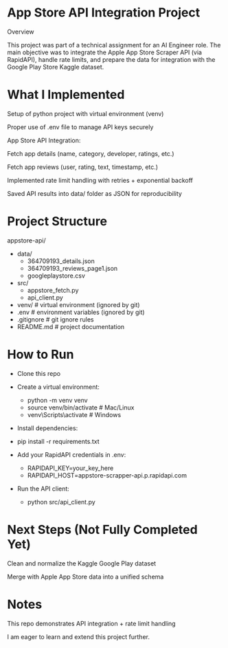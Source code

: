 # App Store API Integration Project
   Overview

This project was part of a technical assignment for an AI Engineer role.
The main objective was to integrate the Apple App Store Scraper API (via RapidAPI), handle rate limits, and prepare the data for integration with the Google Play Store Kaggle dataset.

# What I Implemented

Setup of python project with virtual environment (venv)

Proper use of .env file to manage API keys securely

App Store API Integration:

Fetch app details (name, category, developer, ratings, etc.)

Fetch app reviews (user, rating, text, timestamp, etc.)

Implemented rate limit handling with retries + exponential backoff

Saved API results into data/ folder as JSON for reproducibility

# Project Structure

appstore-api/
- data/  
  - 364709193_details.json  
  - 364709193_reviews_page1.json  
  - googleplaystore.csv  
- src/  
  - appstore_fetch.py  
  - api_client.py  
- venv/  # virtual environment (ignored by git)  
- .env   # environment variables (ignored by git)  
- .gitignore  # git ignore rules  
- README.md   # project documentation


# How to Run

- Clone this repo

- Create a virtual environment:
  - python -m venv venv
  - source venv/bin/activate   # Mac/Linux
  - venv\Scripts\activate      # Windows

- Install dependencies:

- pip install -r requirements.txt

- Add your RapidAPI credentials in .env:

   - RAPIDAPI_KEY=your_key_here
   - RAPIDAPI_HOST=appstore-scrapper-api.p.rapidapi.com

- Run the API client:

     - python src/api_client.py

# Next Steps (Not Fully Completed Yet)

Clean and normalize the Kaggle Google Play dataset

Merge with Apple App Store data into a unified schema


# Notes

This repo demonstrates API integration + rate limit handling

I am eager to learn and extend this project further.
